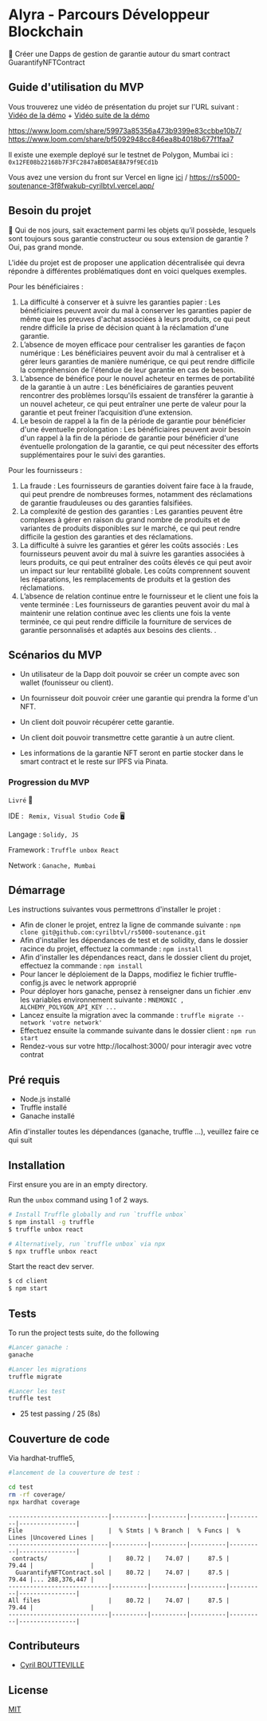 


# Alyra - Parcours Développeur Blockchain

📌  Créer une Dapps de gestion de garantie autour du smart contract GuarantifyNFTContract


## Guide d'utilisation du MVP

Vous trouverez une vidéo de présentation du projet sur l'URL suivant : [Vidéo de la démo](https://www.loom.com/share/59973a85356a473b9399e83ccbbe10b7) + 
[Vidéo suite de la démo](https://www.loom.com/share/bf5092948cc846ea8b4018b677f1faa7) 

 https://www.loom.com/share/59973a85356a473b9399e83ccbbe10b7/ https://www.loom.com/share/bf5092948cc846ea8b4018b677f1faa7

Il existe une exemple deployé sur le testnet de Polygon, Mumbai ici :
```0x12FE08b22168b7F3FC2847aBD85AE8A79f9ECd1b```

Vous avez une version du front sur Vercel en ligne [ici](https://rs5000-soutenance-3f8fwakub-cyrilbtvl.vercel.app/) / https://rs5000-soutenance-3f8fwakub-cyrilbtvl.vercel.app/

## Besoin du projet

📌  Qui de nos jours, sait exactement parmi les objets qu’il possède, lesquels sont toujours sous garantie constructeur ou sous extension de garantie ? Oui, pas grand monde.

L'idée du projet est de proposer une application décentralisée qui devra répondre à différentes problématiques dont en voici
quelques exemples.

Pour les bénéficiaires :
1. La difficulté à conserver et à suivre les garanties papier : Les bénéficiaires peuvent
avoir du mal à conserver les garanties papier de même que les preuves d'achat associées
à leurs produits, ce qui peut rendre difficile la prise de décision quant à la réclamation
d'une garantie.
2. L’absence de moyen efficace pour centraliser les garanties de façon numérique :
Les bénéficiaires peuvent avoir du mal à centraliser et à gérer leurs garanties de manière
numérique, ce qui peut rendre difficile la compréhension de l'étendue de leur garantie en
cas de besoin.
3. L’absence de bénéfice pour le nouvel acheteur en termes de portabilité de la
garantie à un autre : Les bénéficiaires de garanties peuvent rencontrer des problèmes
lorsqu'ils essaient de transférer la garantie à un nouvel acheteur, ce qui peut entraîner une
perte de valeur pour la garantie et peut freiner l’acquisition d’une extension.
4. Le besoin de rappel à la fin de la période de garantie pour bénéficier d'une
éventuelle prolongation : Les bénéficiaires peuvent avoir besoin d'un rappel à la fin de la
période de garantie pour bénéficier d'une éventuelle prolongation de la garantie, ce qui
peut nécessiter des efforts supplémentaires pour le suivi des garanties.

Pour les fournisseurs :
1. La fraude : Les fournisseurs de garanties doivent faire face à la fraude, qui peut prendre
de nombreuses formes, notamment des réclamations de garantie frauduleuses ou des
garanties falsifiées.
2. La complexité de gestion des garanties : Les garanties peuvent être complexes à gérer
en raison du grand nombre de produits et de variantes de produits disponibles sur le
marché, ce qui peut rendre difficile la gestion des garanties et des réclamations.
3. La difficulté à suivre les garanties et gérer les coûts associés : Les fournisseurs
peuvent avoir du mal à suivre les garanties associées à leurs produits, ce qui peut
entraîner des coûts élevés ce qui peut avoir un impact sur leur rentabilité globale. Les
coûts comprennent souvent les réparations, les remplacements de produits et la gestion
des réclamations.
4. L’absence de relation continue entre le fournisseur et le client une fois la vente
terminée : Les fournisseurs de garanties peuvent avoir du mal à maintenir une relation
continue avec les clients une fois la vente terminée, ce qui peut rendre difficile la fourniture
de services de garantie personnalisés et adaptés aux besoins des clients.
.

## Scénarios du MVP

- Un utilisateur de la Dapp doit pouvoir se créer un compte avec son wallet (founisseur ou client).
- Un fournisseur doit pouvoir créer une garantie qui prendra la forme d'un NFT.
- Un client doit pouvoir récupérer cette garantie.
- Un client doit pouvoir transmettre cette garantie à un autre client.

- Les informations de la garantie NFT seront en partie stocker dans le smart contract et le reste sur IPFS via Pinata.


### Progression du MVP

```Livré```  🚀

IDE : ``` Remix, Visual Studio Code```  🖥️

Langage : ```Solidy, JS```

Framework : ```Truffle unbox React``` 

 Network : ```Ganache, Mumbai```

## Démarrage

Les instructions suivantes vous permettrons d'installer le projet :
- Afin de cloner le projet, entrez la ligne de commande suivante : 
```npm clone git@github.com:cyrilbtvl/rs5000-soutenance.git```
- Afin d'installer les dépendances de test et de solidity, dans le dossier racince du projet, effectuez la commande : 
```npm install ```
- Afin d'installer les dépendances react, dans le dossier client du projet, effectuez la commande : 
```npm install```
- Pour lancer le déploiement de la Dapps, modifiez le fichier truffle-config.js avec le network approprié
- Pour déployer hors ganache, pensez à renseigner dans un fichier .env les variables environnement suivante :
```MNEMONIC , ALCHEMY_POLYGON_API_KEY ...```
- Lancez ensuite la migration avec la commande : 
```truffle migrate --network 'votre network'```
- Effectuez ensuite la commande suivante dans le dossier client : 
```npm run start```
- Rendez-vous sur votre http://localhost:3000/ pour interagir avec votre contrat

## Pré requis

- Node.js installé
- Truffle installé
- Ganache installé

Afin d'installer toutes les dépendances (ganache, truffle ...), veuillez faire ce qui suit

## Installation

First ensure you are in an empty directory.

Run the `unbox` command using 1 of 2 ways.

```sh
# Install Truffle globally and run `truffle unbox`
$ npm install -g truffle
$ truffle unbox react
```

```sh
# Alternatively, run `truffle unbox` via npx
$ npx truffle unbox react
```

Start the react dev server.

```sh
$ cd client
$ npm start
```


## Tests

To run the project tests suite, do the following

```sh
#Lancer ganache : 
ganache
```

```sh
#Lancer les migrations
truffle migrate
```
```sh
#Lancer les test
truffle test
```

- 25 test passing / 25 (8s)


## Couverture de code

Via hardhat-truffle5, 
```sh
#lancement de la couverture de test : 

cd test 
rm -rf coverage/
npx hardhat coverage
```

```
----------------------------|----------|----------|----------|----------|----------------|
File                        |  % Stmts | % Branch |  % Funcs |  % Lines |Uncovered Lines |
----------------------------|----------|----------|----------|----------|----------------|
 contracts/                 |    80.72 |    74.07 |     87.5 |    79.44 |                |
  GuarantifyNFTContract.sol |    80.72 |    74.07 |     87.5 |    79.44 |... 288,376,447 |
----------------------------|----------|----------|----------|----------|----------------|
All files                   |    80.72 |    74.07 |     87.5 |    79.44 |                |
----------------------------|----------|----------|----------|----------|----------------|

```
## Contributeurs

- [Cyril BOUTTEVILLE](https://github.com/cyrilbtvl/rs5000-soutenance)


## License

[MIT](https://choosealicense.com/licenses/mit/)
